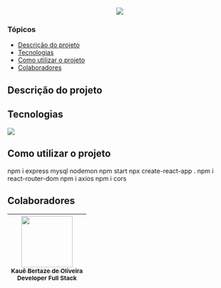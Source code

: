 <h1 align="center"></h1>

<p align="center">
<img loading="lazy" src="http://img.shields.io/static/v1?label=STATUS&message=EM%20ANDAMENTO&color=0065fd&style=for-the-badge"/>
</p>

### Tópicos

- [Descrição do projeto](#descrição-do-projeto)
- [Tecnologias](#tecnologias)
- [Como utilizar o projeto](#como-utilizar-o-projeto)
- [Colaboradores](#colaboradores)

## Descrição do projeto


## Tecnologias

<div width="140px">
    <img src="https://skillicons.dev/icons?i=react,mysql,nodejs,javascript,vscode" />
</div>

## Como utilizar o projeto

npm i express mysql nodemon
npm start
npx create-react-app .
npm i react-router-dom
npm i axios
npm i cors

## Colaboradores

| [<img src="https://avatars.githubusercontent.com/u/69527468?v=4" width=115><br><sub>Kauê Bertaze de Oliveira</sub>](https://github.com/KaueTTS)<br><sub>Developer Full Stack</sub> |
| :---:
